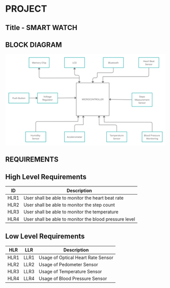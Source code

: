# PROJECT #

## Title - SMART WATCH ##

## BLOCK DIAGRAM ##

![](https://github.com/dhaya007/M2-EmbSys/blob/main/Project/Picture.jpg)

## REQUIREMENTS ##

## High Level Requirements ##

| ID | Description |
|----|-------------|
|HLR1 | User shall be able to monitor the heart beat rate |
|HLR2 | User shall be able to monitor the step count |
|HLR3 | User shall be able to monitor the temperature |
|HLR4 | User shall be able to monitor the blood pressure level |



## Low Level Requirements ##

| HLR | LLR | Description |
|-----|-----|-------------|
|HLR1 | LLR1 | Usage of Optical Heart Rate Sensor |
|HLR2 | LLR2 | Usage of Pedometer Sensor |
|HLR3 | LLR3 | Usage of Temperature Sensor |
|HLR4 | LLR4 | Usage of Blood Pressure Sensor |


